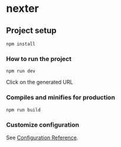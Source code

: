 # nexter

## Project setup
```
npm install
```

### How to run the project
```
npm run dev
```
Click on the generated URL
### Compiles and minifies for production
```
npm run build
```

### Customize configuration
See [Configuration Reference](https://cli.vuejs.org/config/).
